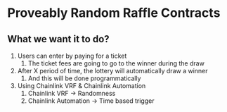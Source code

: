# Proveably Random Raffle Contracts

## What we want it to do?
1. Users can enter by paying for a ticket
   1. The ticket fees are going to go to the winner during the draw
2. After X period of time, the lottery will automatically draw a winner
   1.  And this will be done programmatically
3. Using Chainlink VRF & Chainlink Automation
   1. Chainlink VRF -> Randomness
   2. Chainlink Automation -> Time based trigger